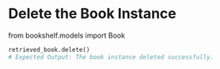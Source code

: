 # Delete the Book Instance
from bookshelf.models import Book
```python
retrieved_book.delete()
# Expected Output: The book instance deleted successfully.

